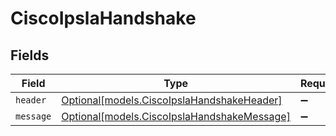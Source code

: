 # CiscoIpslaHandshake


## Fields

| Field                                                                                  | Type                                                                                   | Required                                                                               | Description                                                                            |
| -------------------------------------------------------------------------------------- | -------------------------------------------------------------------------------------- | -------------------------------------------------------------------------------------- | -------------------------------------------------------------------------------------- |
| `header`                                                                               | [Optional[models.CiscoIpslaHandshakeHeader]](../models/ciscoipslahandshakeheader.md)   | :heavy_minus_sign:                                                                     | N/A                                                                                    |
| `message`                                                                              | [Optional[models.CiscoIpslaHandshakeMessage]](../models/ciscoipslahandshakemessage.md) | :heavy_minus_sign:                                                                     | N/A                                                                                    |